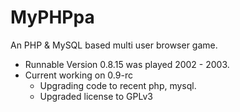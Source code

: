 # MyPHPpa
An PHP &amp; MySQL based multi user browser game. 

- Runnable Version 0.8.15 was played 2002 - 2003. 
- Current working on 0.9-rc
  - Upgrading code to recent php, mysql.
  - Upgraded license to GPLv3
